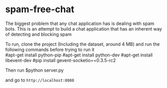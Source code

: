 spam-free-chat
==============

The biggest problem that any chat application has is dealing with spam bots. This is an attempt to build a chat application that has an inherent way of detecting and blocking spam

To run, clone the project (Including the dataset, around 4 MB) and run the following commands before trying to run it  
    #apt-get install python-pip
    #apt-get install python-dev
    #apt-get install libevent-dev
    #pip install gevent-socketio==0.3.5-rc2

Then run 
    $python server.py

and go to ```http://localhost:8080```
